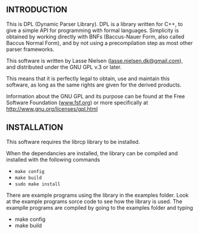 INTRODUCTION
------------
This is DPL (Dynamic Parser Library).
DPL is a library written for C++, to give a simple API for programming with
formal languages. Simplicity is obtained by working directly with BNFs
(Baccus-Nauer Form, also called Baccus Normal Form), and by not using a
precompilation step as most other parser frameworks.

This software is written by Lasse Nielsen (lasse.nielsen.dk@gmail.com),
and distributed under the GNU GPL v.3 or later.

This means that it is perfectly legal to obtain, use and maintain this software,
as long as the same rights are given for the derived products.

Information about the GNU GPL and its purpose can be found at the Free Software Foundation
(www.fsf.org) or more specifically at http://www.gnu.org/licenses/gpl.html

INSTALLATION
------------
This software requires the librcp library to be installed.

When the dependancies are installed, the library can be compiled and installed
with the following commands
 * `make config`
 * `make build`
 * `sudo make install`

There are example programs using the library in the examples folder.
Look at the example programs sorce code to see how the library is used.
The examplle programs are compiled by going to the examples folder and typing
 * make config
 * make build
